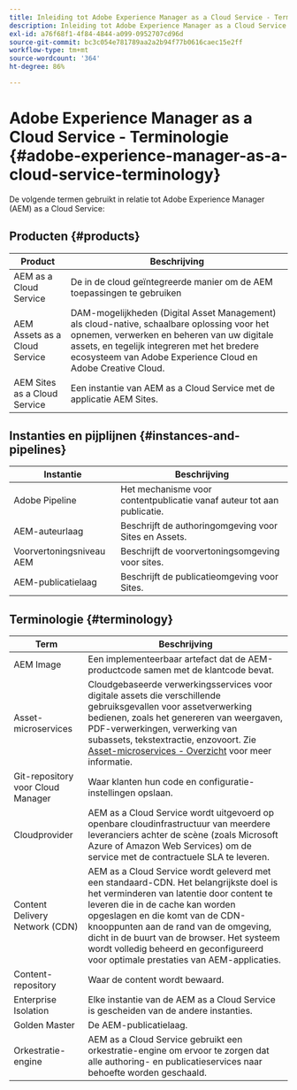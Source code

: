 ```yaml
---
title: Inleiding tot Adobe Experience Manager as a Cloud Service - Terminologie
description: Inleiding tot Adobe Experience Manager as a Cloud Service - Terminologie.
exl-id: a76f68f1-4f84-4844-a099-0952707cd96d
source-git-commit: bc3c054e781789aa2a2b94f77b0616caec15e2ff
workflow-type: tm+mt
source-wordcount: '364'
ht-degree: 86%

---
```


# Adobe Experience Manager as a Cloud Service - Terminologie {#adobe-experience-manager-as-a-cloud-service-terminology}

De volgende termen gebruikt in relatie tot Adobe Experience Manager (AEM) as a Cloud Service:

## Producten {#products}

| Product | Beschrijving |
|---|---|
| AEM as a Cloud Service | De in de cloud geïntegreerde manier om de AEM toepassingen te gebruiken |
| AEM Assets as a Cloud Service | DAM-mogelijkheden (Digital Asset Management) als cloud-native, schaalbare oplossing voor het opnemen, verwerken en beheren van uw digitale assets, en tegelijk integreren met het bredere ecosysteem van Adobe Experience Cloud en Adobe Creative Cloud. |
| AEM Sites as a Cloud Service | Een instantie van AEM as a Cloud Service met de applicatie AEM Sites. |

## Instanties en pijplijnen {#instances-and-pipelines}

| Instantie | Beschrijving |
|---|---|
| Adobe Pipeline | Het mechanisme voor contentpublicatie vanaf auteur tot aan publicatie. |
| AEM-auteurlaag | Beschrijft de authoringomgeving voor Sites en Assets. |
| Voorvertoningsniveau AEM | Beschrijft de voorvertoningsomgeving voor sites. |
| AEM-publicatielaag | Beschrijft de publicatieomgeving voor Sites. |


<!-- This section of the table must be alphabetic -->

## Terminologie {#terminology}

| Term | Beschrijving |
|---|---|
| AEM Image | Een implementeerbaar artefact dat de AEM-productcode samen met de klantcode bevat. |
| Asset-microservices | Cloudgebaseerde verwerkingsservices voor digitale assets die verschillende gebruiksgevallen voor assetverwerking bedienen, zoals het genereren van weergaven, PDF-verwerkingen, verwerking van subassets, tekstextractie, enzovoort. Zie [Asset-microservices - Overzicht](/help/assets/asset-microservices-overview.md) voor meer informatie. |
| Git-repository voor Cloud Manager | Waar klanten hun code en configuratie-instellingen opslaan. |
| Cloudprovider | AEM as a Cloud Service wordt uitgevoerd op openbare cloudinfrastructuur van meerdere leveranciers achter de scène (zoals Microsoft Azure of Amazon Web Services) om de service met de contractuele SLA te leveren. |
| Content Delivery Network (CDN) | AEM as a Cloud Service wordt geleverd met een standaard-CDN. Het belangrijkste doel is het verminderen van latentie door content te leveren die in de cache kan worden opgeslagen en die komt van de CDN-knooppunten aan de rand van de omgeving, dicht in de buurt van de browser. Het systeem wordt volledig beheerd en geconfigureerd voor optimale prestaties van AEM-applicaties. |
| Content-repository | Waar de content wordt bewaard. |
| Enterprise Isolation | Elke instantie van de AEM as a Cloud Service is gescheiden van de andere instanties. |
| Golden Master | De AEM-publicatielaag. |
| Orkestratie-engine | AEM as a Cloud Service gebruikt een orkestratie-engine om ervoor te zorgen dat alle authoring- en publicatieservices naar behoefte worden geschaald. |
